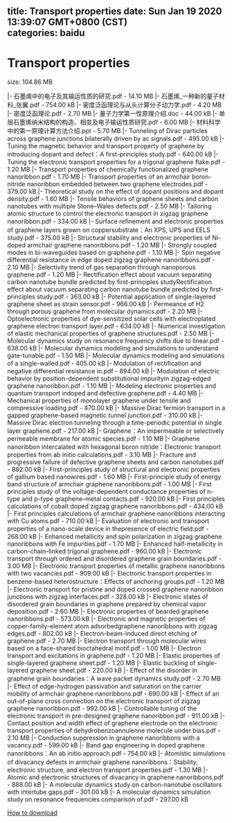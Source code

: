 
title: Transport properties
date: Sun Jan 19 2020 13:39:07 GMT+0800 (CST)    
categories: baidu
---

# Transport properties
size: 104.86 MB
 
 
|- 石墨烯中的电子及其输运性质的研究.pdf - 14.10 MB
|- 石墨烯_一种新的量子材料_张翼.pdf - 754.00 kB
|- 密度泛函理论与从头计算分子动力学.pdf - 4.20 MB
|- 密度泛函理论.pdf - 2.70 MB
|- 量子力学第一性原理介绍.doc - 44.00 kB
|- 单层石墨烯纳米结构的构造、相变及电子输运性质研究.pdf - 6.00 MB
|- 材料科学中的第一原理计算方法介绍.ppt - 5.70 MB
|- Tunneling of Dirac particles across graphene junctions bilaterally driven by ac signals.pdf - 495.00 kB
|- Tuning the magnetic behavior and transport property of graphene by introducing dopant and defect：A first-principles study.pdf - 640.00 kB
|- Tuning the electronic transport properties for a trigonal graphene flake.pdf - 1.20 MB
|- Transport properties of chemically functionalized graphene nanoribbon.pdf - 1.70 MB
|- Transport properties of an armchair boron-nitride nanoribbon embedded between two graphene electrodes.pdf - 379.00 kB
|- Theoretical study on the effect of dopant positions and dopant density.pdf - 1.60 MB
|- Tensile behaviors of graphene sheets and carbon nanotubes with multiple Stone–Wales defects.pdf - 2.50 MB
|- Tailoring atomic structure to control the electronic transport in zigzag graphene nanoribbon.pdf - 334.00 kB
|- Surface reﬁnement and electronic properties of graphene layers grown on coppersubstrate：An XPS, UPS and EELS study.pdf - 375.00 kB
|- Structural stability and electronic properties of Ni-doped armchair graphene nanoribbons.pdf - 1.20 MB
|- Strongly coupled modes in bi-waveguides based on graphene.pdf - 1.10 MB
|- Spin negative differential resistance in edge doped zigzag graphene nanoribbons.pdf - 2.10 MB
|- Selectivity trend of gas separation through nanoporous graphene.pdf - 1.20 MB
|- Rectification effect about vacuum separating carbon nanotube bundle predicted by first-principles studyRectification effect about vacuum separating carbon nanotube bundle predicted by first-principles study.pdf - 363.00 kB
|- Potential application of single-layered graphene sheet as strain sensor.pdf - 966.00 kB
|- Permeance of H2 through porous graphene from molecular dynamics.pdf - 2.20 MB
|- Optoelectronic properties of dye-sensitized solar cells with electroplated graphene electron transport layer.pdf - 634.00 kB
|- Numerical investigation of elastic mechanical properties of graphene structures.pdf - 2.50 MB
|- Molecular dynamics study on resonance frequency shifts due to linear.pdf - 638.00 kB
|- Molecular dynamics modeling and simulations to understand gate-tunable.pdf - 1.50 MB
|- Molecular dynamics modeling and simulations of a single-walled.pdf - 405.00 kB
|- Modulation of rectiﬁcation and negative differential resistance in.pdf - 894.00 kB
|- Modulation of electric behavior by position-dependent substitutional impurityin zigzag-edged graphene nanoribbon.pdf - 1.10 MB
|- Modeling electronic properties and quantum transport indoped and defective graphene.pdf - 4.40 MB
|- Mechanical properties of monolayer graphene under tensile and compressive loading.pdf - 470.00 kB
|- Massive Dirac fermion transport in a gapped graphene-based magnetic tunnel junction.pdf - 310.00 kB
|- Massive Dirac electron tunneling through a time-periodic potential in single layer graphene.pdf - 217.00 kB
|- Graphene：An impermeable or selectively permeable membrane for atomic species.pdf - 1.10 MB
|- Graphene nanoribbon intercalated with hexagonal boron nitride：Electronic transport properties from ab initio calculations.pdf - 3.10 MB
|- Fracture and progressive failure of defective graphene sheets and carbon nanotubes.pdf - 882.00 kB
|- First-principles study of structural and electronic properties of gallium based nanowires.pdf - 1.60 MB
|- First-principle study of energy band structure of armchair graphene nanoribbons.pdf - 1.00 MB
|- First principles study of the voltage-dependent conductance properties of n-type and p-type graphene–metal contacts.pdf - 920.00 kB
|- First principles calculations of cobalt doped zigzag graphene nanoribbons.pdf - 434.00 kB
|- First principles calculations of armchair graphene nanoribbons interacting with Cu atoms.pdf - 710.00 kB
|- Evaluation of electronic and transport properties of a nano-scale device in thepresence of electric ﬁeld.pdf - 268.00 kB
|- Enhanced metallicity and spin polarization in zigzag graphene nanoribbons with Fe impurities.pdf - 1.70 MB
|- Enhanced half-metallicity in carbon-chain–linked trigonal graphene.pdf - 960.00 kB
|- Electronic transport through ordered and disordered graphene grain boundaries.pdf - 3.00 MB
|- Electronic transport properties of metallic graphene nanoribbons with two vacancies.pdf - 909.00 kB
|- Electronic transport properties in benzene-based heterostructure：Effects of anchoring groups.pdf - 1.20 MB
|- Electronic transport for pristine and doped crossed graphene nanoribbon junctions with zigzag interfaces.pdf - 328.00 kB
|- Electronic states of disordered grain boundaries in graphene prepared by chemical vapor deposition.pdf - 2.60 MB
|- Electronic properties of bearded graphene nanoribbons.pdf - 573.00 kB
|- Electronic and magnetic properties of copper-family-element atom adsorbedgraphene nanoribbons with zigzag edges.pdf - 802.00 kB
|- Electron-beam-induced direct etching of graphene.pdf - 2.70 MB
|- Electron transport through molecular wires based on a face-shared bioctahedral motif.pdf - 1.00 MB
|- Electron transport and excitations in graphene.pdf - 1.20 MB
|- Elastic properties of single-layered graphene sheet.pdf - 1.20 MB
|- Elastic buckling of single-layered graphene sheet.pdf - 220.00 kB
|- Effect of the disorder in graphene grain boundaries：A wave packet dynamics study.pdf - 2.70 MB
|- Effect of edge-hydrogen passivation and saturation on the carrier mobility of armchair graphene nanoribbons.pdf - 690.00 kB
|- Effect of an out-of-plane cross connection on the electronic transport of zigzag graphene nanoribbon.pdf - 992.00 kB
|- Controllable tuning of the electronic transport in pre-designed graphene nanoribbon.pdf - 911.00 kB
|- Contact position and width effect of graphene electrode on the electronic transport properties of dehydrobenzoannulenne molecule under bias.pdf - 2.10 MB
|- Conduction suppression in graphene nanoribbons with a vacancy.pdf - 599.00 kB
|- Band gap engineering in doped graphene nanoribbons：An ab initio approach.pdf - 754.00 kB
|- Atomistic simulations of divacancy defects in armchair graphene nanoribbons：Stability, electronic structure, and electron transport properties.pdf - 1.30 MB
|- Atomic and electronic structures of divacancy in graphene nanoribbons.pdf - 888.00 kB
|- A molecular dynamics study on carbon-nanotube oscillators with intertube gaps.pdf - 301.00 kB
|- A molecular dynamics simulation study on resonance frequencies comparison of.pdf - 297.00 kB

[How to download](https://bpcam.bemobtrk.com/go/2ceec3aa-1ca2-46d6-b9ff-aaa5c184517c?jno=2718)